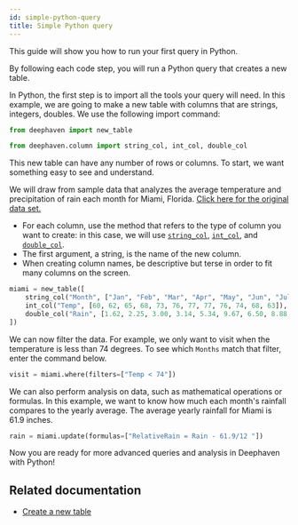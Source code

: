 ```yaml
---
id: simple-python-query
title: Simple Python query
---
```


This guide will show you how to run your first query in Python.

By following each code step, you will run a Python query that creates a new table.

In Python, the first step is to import all the tools your query will need. In this example, we are going to make a new table with columns that are strings, integers, doubles. We use the following import command:

```python test-set=1
from deephaven import new_table

from deephaven.column import string_col, int_col, double_col
```

This new table can have any number of rows or columns. To start, we want something easy to see and understand.

We will draw from sample data that analyzes the average temperature and precipitation of rain each month for Miami, Florida. [Click here for the original data set.](https://www.usclimatedata.com/climate/miami/florida/united-states/usfl0316)

- For each column, use the method that refers to the type of column you want to create: in this case, we will use [`string_col`](../reference/table-operations/create/stringCol.md), [`int_col`](../reference/table-operations/create/intCol.md), and [`double_col`](../reference/table-operations/create/doubleCol.md).
- The first argument, a string, is the name of the new column.
- When creating column names, be descriptive but terse in order to fit many columns on the screen.

```python test-set=1
miami = new_table([
    string_col("Month", ["Jan", "Feb", "Mar", "Apr", "May", "Jun", "Jul", "Aug", "Sep", "Oct", "Nov", "Dec"]),
    int_col("Temp", [60, 62, 65, 68, 73, 76, 77, 77, 76, 74, 68, 63]),
    double_col("Rain", [1.62, 2.25, 3.00, 3.14, 5.34, 9.67, 6.50, 8.88, 9.86, 6.33, 3.27, 2.04])
])
```

We can now filter the data. For example, we only want to visit when the temperature is less than 74 degrees. To see which `Months` match that filter, enter the command below.

```python test-set=1
visit = miami.where(filters=["Temp < 74"])
```

We can also perform analysis on data, such as mathematical operations or formulas. In this example, we want to know how much each month's rainfall compares to the yearly average. The average yearly rainfall for Miami is 61.9 inches.

```python test-set=1
rain = miami.update(formulas=["RelativeRain = Rain - 61.9/12 "])
```

Now you are ready for more advanced queries and analysis in Deephaven with Python!

## Related documentation

- [Create a new table](./new-table.md)
